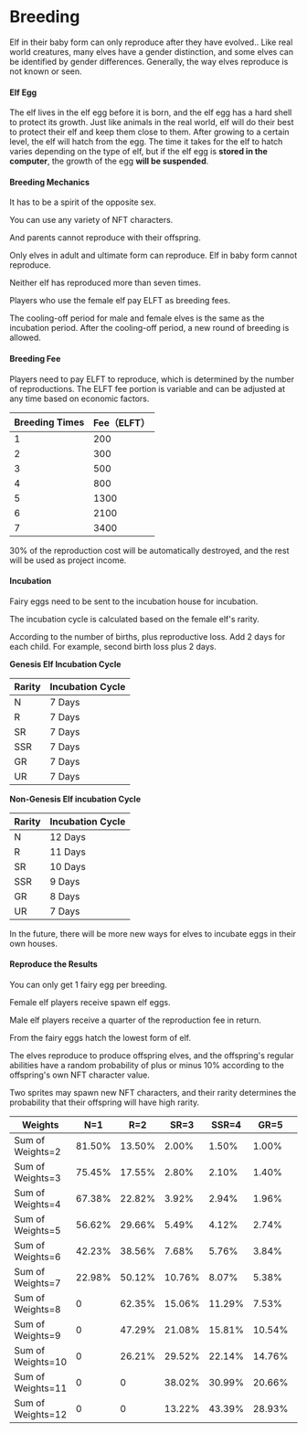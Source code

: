 # Breeding

Elf in their baby form can only reproduce after they have evolved.. Like real world creatures, many elves have a gender distinction, and some elves can be identified by gender differences. Generally, the way elves reproduce is not known or seen.

#### Elf Egg

The elf lives in the elf egg before it is born, and the elf egg has a hard shell to protect its growth. Just like animals in the real world, elf will do their best to protect their elf and keep them close to them. After growing to a certain level, the elf will hatch from the egg. The time it takes for the elf to hatch varies depending on the type of elf, but if the elf egg is **stored in the computer**, the growth of the egg **will be suspended**.

#### Breeding Mechanics

It has to be a spirit of the opposite sex.

You can use any variety of NFT characters.

And parents cannot reproduce with their offspring.

Only elves in adult and ultimate form can reproduce. Elf in baby form cannot reproduce.

Neither elf has reproduced more than seven times.

Players who use the female elf pay ELFT as breeding fees.

The cooling-off period for male and female elves is the same as the incubation period. After the cooling-off period, a new round of breeding is allowed.

#### Breeding Fee

Players need to pay ELFT to reproduce, which is determined by the number of reproductions. The ELFT fee portion is variable and can be adjusted at any time based on economic factors.

| Breeding Times | Fee（ELFT） |
| -------------- | --------- |
| 1              | 200       |
| 2              | 300       |
| 3              | 500       |
| 4              | 800       |
| 5              | 1300      |
| 6              | 2100      |
| 7              | 3400      |

30% of the reproduction cost will be automatically destroyed, and the rest will be used as project income.

#### Incubation

Fairy eggs need to be sent to the incubation house for incubation.

The incubation cycle is calculated based on the female elf's rarity.

According to the number of births, plus reproductive loss. Add 2 days for each child. For example, second birth loss plus 2 days.

**Genesis Elf Incubation Cycle**

| Rarity | Incubation Cycle |
| ------ | ---------------- |
| N      | 7 Days           |
| R      | 7 Days           |
| SR     | 7 Days           |
| SSR    | 7 Days           |
| GR     | 7 Days           |
| UR     | 7 Days           |

**Non-Genesis Elf incubation Cycle**

| Rarity | Incubation Cycle |
| ------ | ---------------- |
| N      | 12 Days          |
| R      | 11 Days          |
| SR     | 10 Days          |
| SSR    | 9 Days           |
| GR     | 8 Days           |
| UR     | 7 Days           |

In the future, there will be more new ways for elves to incubate eggs in their own houses.

#### Reproduce the Results

You can only get 1 fairy egg per breeding.

Female elf players receive spawn elf eggs.

Male elf players receive a quarter of the reproduction fee in return.

From the fairy eggs hatch the lowest form of elf.

The elves reproduce to produce offspring elves, and the offspring's regular abilities have a random probability of plus or minus 10% according to the offspring's own NFT character value.

Two sprites may spawn new NFT characters, and their rarity determines the probability that their offspring will have high rarity.

| Weights           | N=1    | R=2    | SR=3   | SSR=4  | GR=5   | UR=6   |
| ----------------- | ------ | ------ | ------ | ------ | ------ | ------ |
| Sum of Weights=2  | 81.50% | 13.50% | 2.00%  | 1.50%  | 1.00%  | 0.50%  |
| Sum of Weights=3  | 75.45% | 17.55% | 2.80%  | 2.10%  | 1.40%  | 0.70%  |
| Sum of Weights=4  | 67.38% | 22.82% | 3.92%  | 2.94%  | 1.96%  | 0.98%  |
| Sum of Weights=5  | 56.62% | 29.66% | 5.49%  | 4.12%  | 2.74%  | 1.37%  |
| Sum of Weights=6  | 42.23% | 38.56% | 7.68%  | 5.76%  | 3.84%  | 1.92%  |
| Sum of Weights=7  | 22.98% | 50.12% | 10.76% | 8.07%  | 5.38%  | 2.69%  |
| Sum of Weights=8  | 0      | 62.35% | 15.06% | 11.29% | 7.53%  | 3.76%  |
| Sum of Weights=9  | 0      | 47.29% | 21.08% | 15.81% | 10.54% | 5.27%  |
| Sum of Weights=10 | 0      | 26.21% | 29.52% | 22.14% | 14.76% | 7.38%  |
| Sum of Weights=11 | 0      | 0      | 38.02% | 30.99% | 20.66% | 10.33% |
| Sum of Weights=12 | 0      | 0      | 13.22% | 43.39% | 28.93% | 14.46% |
